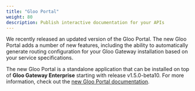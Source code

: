 ```yaml
---
title: "Gloo Portal"
weight: 80
description: Publish interactive documentation for your APIs
---
```


We recently released an updated version of the Gloo Portal. The new Gloo Portal adds a number of new features, 
including the ability to automatically generate routing configuration for your Gloo Gateway installation based on your service 
specifications.

The new Gloo Portal is a standalone application that can be installed on top of **Gloo Gateway Enterprise** starting with 
release v1.5.0-beta10. For more information, check out the 
[new Gloo Portal documentation](https://docs.solo.io/gloo-portal/latest).
